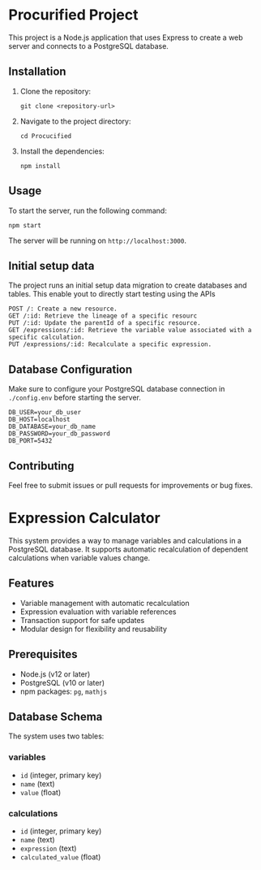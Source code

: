 # Procurified Project

This project is a Node.js application that uses Express to create a web server and connects to a PostgreSQL database.

## Installation

1. Clone the repository:
   ```
   git clone <repository-url>
   ```

2. Navigate to the project directory:
   ```
   cd Procucified
   ```

3. Install the dependencies:
   ```
   npm install
   ```

## Usage

To start the server, run the following command:
```
npm start
```

The server will be running on `http://localhost:3000`.

## Initial setup data

The project runs an initial setup data migration to create databases and tables. This enable yout to directly start testing using the APIs
```
POST /: Create a new resource.
GET /:id: Retrieve the lineage of a specific resourc
PUT /:id: Update the parentId of a specific resource.
GET /expressions/:id: Retrieve the variable value associated with a specific calculation.
PUT /expressions/:id: Recalculate a specific expression.
```

## Database Configuration

Make sure to configure your PostgreSQL database connection in `./config.env` before starting the server.
```
DB_USER=your_db_user
DB_HOST=localhost
DB_DATABASE=your_db_name
DB_PASSWORD=your_db_password
DB_PORT=5432
```

## Contributing

Feel free to submit issues or pull requests for improvements or bug fixes.
# Expression Calculator

This system provides a way to manage variables and calculations in a PostgreSQL database. It supports automatic recalculation of dependent calculations when variable values change.

## Features

- Variable management with automatic recalculation
- Expression evaluation with variable references
- Transaction support for safe updates
- Modular design for flexibility and reusability

## Prerequisites

- Node.js (v12 or later)
- PostgreSQL (v10 or later)
- npm packages: `pg`, `mathjs`

## Database Schema

The system uses two tables:

### variables

- `id` (integer, primary key)
- `name` (text)
- `value` (float)

### calculations

- `id` (integer, primary key)
- `name` (text)
- `expression` (text)
- `calculated_value` (float)
